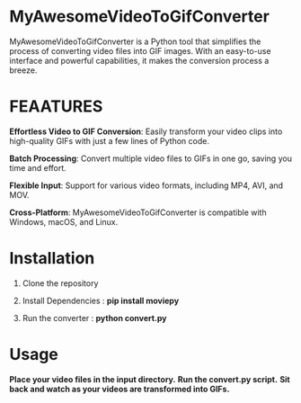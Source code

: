 # MyAwesomeVideoToGifConverter

MyAwesomeVideoToGifConverter is a Python tool that simplifies the process of converting video files into GIF images.
With an easy-to-use interface and powerful capabilities, it makes the conversion process a breeze.

# FEAATURES 

**Effortless Video to GIF Conversion**: Easily transform your video clips into high-quality GIFs with just a few lines of Python code.

**Batch Processing**: Convert multiple video files to GIFs in one go, saving you time and effort.

**Flexible Input**: Support for various video formats, including MP4, AVI, and MOV.

**Cross-Platform**: MyAwesomeVideoToGifConverter is compatible with Windows, macOS, and Linux.


# Installation
 1. Clone the repository
    
 2. Install Dependencies :
   **pip install moviepy**
   
 3. Run the converter :
    **python convert.py** 

# Usage
 **Place your video files in the input directory.**
 **Run the convert.py script.**
 **Sit back and watch as your videos are transformed into GIFs.**

